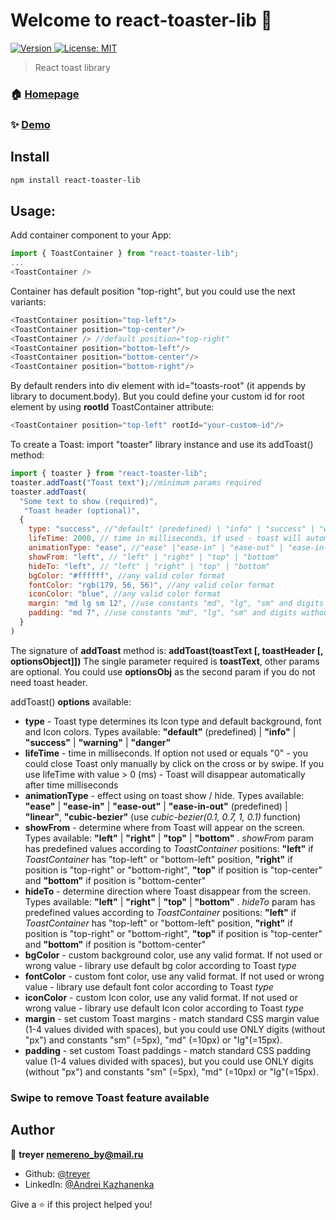 <h1 >Welcome to react-toaster-lib 👋</h1>
<p>
  <a href="https://www.npmjs.com/package/react-toaster-lib" target="_blank">
    <img alt="Version" src="https://img.shields.io/npm/v/react-toaster-lib.svg">
  </a>
  <a href="#" target="_blank">
    <img alt="License: MIT" src="https://img.shields.io/badge/License-MIT-yellow.svg" />
  </a>
</p>

> React toast library

### 🏠 [Homepage](https://github.com/treyer/awesome-toasts)

### ✨ [Demo](https://react-toaster-lib-demo.netlify.app/)

## Install

```sh
npm install react-toaster-lib
```

## Usage:

Add container component to your App:
```js
import { ToastContainer } from "react-toaster-lib";
...
<ToastContainer />
```
Container has default position "top-right", but you could use the next variants:
```js
<ToastContainer position="top-left"/>
<ToastContainer position="top-center"/>
<ToastContainer /> //default position="top-right"
<ToastContainer position="bottom-left"/>
<ToastContainer position="bottom-center"/>
<ToastContainer position="bottom-right"/>
```

By default <ToastContainer /> renders into div element with id="toasts-root" (it appends by library to document.body).
But you could define your custom id for root element by using **rootId** ToastContainer attribute:
```js
<ToastContainer position="top-left" rootId="your-custom-id"/>
```

To create a Toast: import "toaster" library instance and use its addToast() method:
```js
import { toaster } from "react-toaster-lib";
toaster.addToast("Toast text");//minimum params required
toaster.addToast(
  "Some text to show (required)",
   "Toast header (optional)",
  {
    type: "success", //"default" (predefined) | "info" | "success" | "warning" | "danger"
    lifeTime: 2000, // time in milliseconds, if used - toast will automatically close in this time
    animationType: "ease", //"ease" |"ease-in" | "ease-out" | "ease-in-out" (predefined) | "linear" | "cubic-bezier"
    showFrom: "left", // "left" | "right" | "top" | "bottom"
    hideTo: "left", // "left" | "right" | "top" | "bottom"
    bgColor: "#ffffff", //any valid color format
    fontColor: "rgb(179, 56, 56)", //any valid color format
    iconColor: "blue", //any valid color format
    margin: "md lg sm 12", //use constants "md", "lg", "sm" and digits without "px"
    padding: "md 7", //use constants "md", "lg", "sm" and digits without "px"
  }
)
```
The signature of **addToast** method is: **addToast(toastText [, toastHeader [, optionsObject]])**
The single parameter required is **toastText**, other params are optional. You could use **optionsObj**
as the second param if you do not need toast header.

addToast() **options** available:
- **type** - Toast type determines its Icon type and default background, font and Icon colors.
Types available: **"default"** (predefined) | **"info"** | **"success"** | **"warning"** | **"danger"**
- **lifeTime** - time in milliseconds. If option not used or equals "0" - you could close Toast only manually
by click on the cross or by swipe. If you use lifeTime with value > 0 (ms) - Toast will disappear automatically
after time milliseconds
- **animationType** - effect using on toast show / hide.
Types available: **"ease"** | **"ease-in"** | **"ease-out"** | **"ease-in-out"** (predefined) | **"linear"**,
 **"cubic-bezier"** (use *cubic-bezier(0.1, 0.7, 1, 0.1)* function)
- **showFrom** - determine where from Toast will appear on the screen.
Types available: **"left"** | **"right"** | **"top"** | **"bottom"** .
*showFrom* param has predefined values according to *ToastContainer* positions: **"left"** if *ToastContainer*
has "top-left" or "bottom-left" position, **"right"** if position is "top-right" or "bottom-right", **"top"** if
position is "top-center" and **"bottom"** if position is "bottom-center"
- **hideTo** - determine direction where Toast disappear from the screen.
Types available: **"left"** | **"right"** | **"top"** | **"bottom"** .
*hideTo* param has predefined values according to *ToastContainer* positions: **"left"** if *ToastContainer*
has "top-left" or "bottom-left" position, **"right"** if position is "top-right" or "bottom-right", **"top"** if
position is "top-center" and **"bottom"** if position is "bottom-center"
- **bgColor** - custom background color, use any valid format. If not used or wrong value - library use default
bg color according to Toast *type*
- **fontColor** - custom font color, use any valid format. If not used or wrong value - library use default
font color according to Toast *type*
- **iconColor** - custom Icon color, use any valid format. If not used or wrong value - library use default
Icon color according to Toast *type*
- **margin** - set custom Toast margins - match standard CSS margin value (1-4 values divided with spaces),
but you could use ONLY digits (without "px") and constants "sm" (=5px), "md" (=10px) or "lg"(=15px).
- **padding** - set custom Toast paddings - match standard CSS padding value (1-4 values divided with spaces),
but you could use ONLY digits (without "px") and constants "sm" (=5px), "md" (=10px) or "lg"(=15px).

### Swipe to remove Toast feature available

## Author

👤 **treyer <nemereno_by@mail.ru>**

- Github: [@treyer](https://github.com/treyer)
- LinkedIn: [@Andrei Кazhanenka](https://linkedin.com/in/kazhanenka)

Give a ⭐️ if this project helped you!

